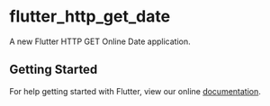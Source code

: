 # flutter_http_get_date

A new Flutter HTTP GET Online Date application.

## Getting Started

For help getting started with Flutter, view our online
[documentation](https://flutter.io/).
